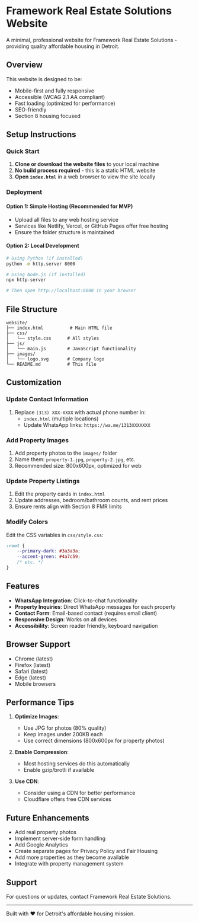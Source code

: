 # Framework Real Estate Solutions Website

A minimal, professional website for Framework Real Estate Solutions - providing quality affordable housing in Detroit.

## Overview

This website is designed to be:
- Mobile-first and fully responsive
- Accessible (WCAG 2.1 AA compliant)
- Fast loading (optimized for performance)
- SEO-friendly
- Section 8 housing focused

## Setup Instructions

### Quick Start

1. **Clone or download the website files** to your local machine
2. **No build process required** - this is a static HTML website
3. **Open `index.html`** in a web browser to view the site locally

### Deployment

#### Option 1: Simple Hosting (Recommended for MVP)
- Upload all files to any web hosting service
- Services like Netlify, Vercel, or GitHub Pages offer free hosting
- Ensure the folder structure is maintained

#### Option 2: Local Development
```bash
# Using Python (if installed)
python -m http.server 8000

# Using Node.js (if installed)
npx http-server

# Then open http://localhost:8000 in your browser
```

## File Structure

```
website/
├── index.html          # Main HTML file
├── css/
│   └── style.css      # All styles
├── js/
│   └── main.js        # JavaScript functionality
├── images/
│   └── logo.svg       # Company logo
└── README.md          # This file
```

## Customization

### Update Contact Information
1. Replace `(313) XXX-XXXX` with actual phone number in:
   - `index.html` (multiple locations)
   - Update WhatsApp links: `https://wa.me/1313XXXXXXX`

### Add Property Images
1. Add property photos to the `images/` folder
2. Name them: `property-1.jpg`, `property-2.jpg`, etc.
3. Recommended size: 800x600px, optimized for web

### Update Property Listings
1. Edit the property cards in `index.html`
2. Update addresses, bedroom/bathroom counts, and rent prices
3. Ensure rents align with Section 8 FMR limits

### Modify Colors
Edit the CSS variables in `css/style.css`:
```css
:root {
    --primary-dark: #3a3a3a;
    --accent-green: #4a7c59;
    /* etc. */
}
```

## Features

- **WhatsApp Integration**: Click-to-chat functionality
- **Property Inquiries**: Direct WhatsApp messages for each property
- **Contact Form**: Email-based contact (requires email client)
- **Responsive Design**: Works on all devices
- **Accessibility**: Screen reader friendly, keyboard navigation

## Browser Support

- Chrome (latest)
- Firefox (latest)
- Safari (latest)
- Edge (latest)
- Mobile browsers

## Performance Tips

1. **Optimize Images**: 
   - Use JPG for photos (80% quality)
   - Keep images under 200KB each
   - Use correct dimensions (800x600px for property photos)

2. **Enable Compression**: 
   - Most hosting services do this automatically
   - Enable gzip/brotli if available

3. **Use CDN**: 
   - Consider using a CDN for better performance
   - Cloudflare offers free CDN services

## Future Enhancements

- Add real property photos
- Implement server-side form handling
- Add Google Analytics
- Create separate pages for Privacy Policy and Fair Housing
- Add more properties as they become available
- Integrate with property management system

## Support

For questions or updates, contact Framework Real Estate Solutions.

---

Built with ❤️ for Detroit's affordable housing mission.
